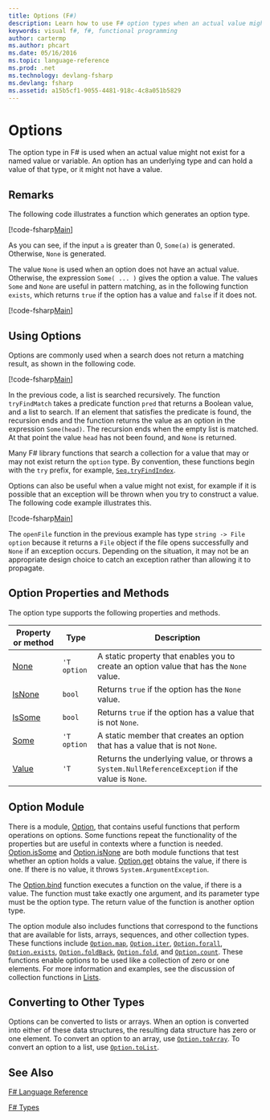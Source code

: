 ```yaml
---
title: Options (F#)
description: Learn how to use F# option types when an actual value might not exist for a named value or variable.
keywords: visual f#, f#, functional programming
author: cartermp
ms.author: phcart
ms.date: 05/16/2016
ms.topic: language-reference
ms.prod: .net
ms.technology: devlang-fsharp
ms.devlang: fsharp
ms.assetid: a15b5cf1-9055-4481-918c-4c8a051b5829
---
```


# Options

The option type in F# is used when an actual value might not exist for a named value or variable. An option has an underlying type and can hold a value of that type, or it might not have a value.

## Remarks
The following code illustrates a function which generates an option type.

[!code-fsharp[Main](../../../samples/snippets/fsharp/lang-ref-1/snippet1404.fs)]

As you can see, if the input `a` is greater than 0, `Some(a)` is generated.  Otherwise, `None` is generated.

The value `None` is used when an option does not have an actual value. Otherwise, the expression `Some( ... )` gives the option a value. The values `Some` and `None` are useful in pattern matching, as in the following function `exists`, which returns `true` if the option has a value and `false` if it does not.

[!code-fsharp[Main](../../../samples/snippets/fsharp/lang-ref-1/snippet1401.fs)]

## Using Options
Options are commonly used when a search does not return a matching result, as shown in the following code.

[!code-fsharp[Main](../../../samples/snippets/fsharp/lang-ref-1/snippet1403.fs)]

In the previous code, a list is searched recursively. The function `tryFindMatch` takes a predicate function `pred` that returns a Boolean value, and a list to search. If an element that satisfies the predicate is found, the recursion ends and the function returns the value as an option in the expression `Some(head)`. The recursion ends when the empty list is matched. At that point the value `head` has not been found, and `None` is returned.

Many F# library functions that search a collection for a value that may or may not exist return the `option` type. By convention, these functions begin with the `try` prefix, for example, [`Seq.tryFindIndex`](https://msdn.microsoft.com/library/c357b221-edf6-4f68-bf40-82a3156d945a).

Options can also be useful when a value might not exist, for example if it is possible that an exception will be thrown when you try to construct a value. The following code example illustrates this.

[!code-fsharp[Main](../../../samples/snippets/fsharp/lang-ref-1/snippet1402.fs)]

The `openFile` function in the previous example has type `string -> File option` because it returns a `File` object if the file opens successfully and `None` if an exception occurs. Depending on the situation, it may not be an appropriate design choice to catch an exception rather than allowing it to propagate.


## Option Properties and Methods
The option type supports the following properties and methods.



|Property or method|Type|Description|
|------------------|----|-----------|
|[None](https://msdn.microsoft.com/library/83ef260a-aa33-4e6f-aee6-b9bf0a461476)|`'T option`|A static property that enables you to create an option value that has the `None` value.|
|[IsNone](https://msdn.microsoft.com/library/f08532ca-1716-4f60-ae59-8ef6256df234)|`bool`|Returns `true` if the option has the `None` value.|
|[IsSome](https://msdn.microsoft.com/library/c5088d51-c5d7-425f-a77f-12c379bb356f)|`bool`|Returns `true` if the option has a value that is not `None`.|
|[Some](https://msdn.microsoft.com/library/12f048d2-e293-4596-accb-de036ecd63fc)|`'T option`|A static member that creates an option that has a value that is not `None`.|
|[Value](https://msdn.microsoft.com/library/c79f68e8-11fd-45b1-a053-e8fc38b56df7)|`'T`|Returns the underlying value, or throws a `System.NullReferenceException` if the value is `None`.|

## Option Module
There is a module, [Option](https://msdn.microsoft.com/library/e615e4d3-bbbb-49ba-addc-6061ea2e2f4c), that contains useful functions that perform operations on options. Some functions repeat the functionality of the properties but are useful in contexts where a function is needed. [Option.isSome](https://msdn.microsoft.com/library/41ad0857-5672-4326-84b5-c33dc43dcf79) and [Option.isNone](https://msdn.microsoft.com/library/73db6a53-15e7-40a6-94f9-a0049e5f4819) are both module functions that test whether an option holds a value. [Option.get](https://msdn.microsoft.com/library/803e9fcb-6edd-4910-808c-25f08cbc55ea) obtains the value, if there is one. If there is no value, it throws `System.ArgumentException`.

The [Option.bind](https://msdn.microsoft.com/library/c3406192-24ac-49b5-bc3b-8f805187f1c0) function executes a function on the value, if there is a value. The function must take exactly one argument, and its parameter type must be the option type. The return value of the function is another option type.

The option module also includes functions that correspond to the functions that are available for lists, arrays, sequences, and other collection types. These functions include [`Option.map`](https://msdn.microsoft.com/library/91a20385-7e73-40c2-9adc-635e86d6a622), [`Option.iter`](https://msdn.microsoft.com/library/83389eef-3dff-4074-b4cc-f69581c25191), [`Option.forall`](https://msdn.microsoft.com/library/ba884586-5eae-49c5-9e36-05481c1c3428), [`Option.exists`](https://msdn.microsoft.com/library/a606d2d4-fddc-4eab-ab37-c6138fb7ad99), [`Option.foldBack`](https://msdn.microsoft.com/library/a882fbaf-c019-46f0-b4f5-b8c2b8b90ffb), [`Option.fold`](https://msdn.microsoft.com/library/af896794-3d53-406c-9411-316cd5c33ad8), and [`Option.count`](https://msdn.microsoft.com/library/2dac83a9-684e-4d0f-b50e-ff722a8bb876). These functions enable options to be used like a collection of zero or one elements. For more information and examples, see the discussion of collection functions in [Lists](lists.md).


## Converting to Other Types
Options can be converted to lists or arrays. When an option is converted into either of these data structures, the resulting data structure has zero or one element. To convert an option to an array, use [`Option.toArray`](https://msdn.microsoft.com/library/c8044873-ba17-4b52-8231-eb1a28318c64). To convert an option to a list, use [`Option.toList`](https://msdn.microsoft.com/library/5f1af295-9fa9-40ad-b4a1-3578d94d44e1).


## See Also
[F# Language Reference](index.md)

[F# Types](fsharp-types.md)
